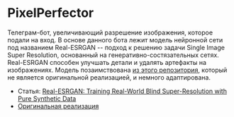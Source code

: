 # PixelPerfector

Телеграм-бот, увеличивающий разрешение изображения, которое подали на вход. В основе данного бота лежит модель нейронной сети под названием Real-ESRGAN -- подход к решению задачи Single Image Super 
Resolution, основанный на генеративно-состязательных сетях. Real-ESRGAN способен улучшать детали и удалять артефакты на изображениях. Модель позаимствована [из этого репозитория](https://github.com/ai-forever/Real-ESRGAN), который не является оригинальной реализацией, и немного адаптирована. 

- Статья: [Real-ESRGAN: Training Real-World Blind Super-Resolution with Pure Synthetic Data](https://arxiv.org/abs/2107.10833)
- [Оригинальная реализация](https://github.com/xinntao/Real-ESRGAN)
